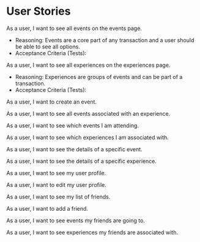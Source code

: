 # User Stories
As a user, I want to see all events on the events page.
* Reasoning: Events are a core part of any transaction and a user should be able to see all options.
* Acceptance Criteria (Tests): 

As a user, I want to see all experiences on the experiences page.
* Reasoning: Experiences are groups of events and can be part of a transaction.
* Acceptance Criteria (Tests):

As a user, I want to create an event.


As a user, I want to see all events associated with an experience.

As a user, I want to see which events I am attending.

As a user, I want to see which experiences I am associated with.

As a user, I want to see the details of a specific event.

As a user, I want to see the details of a specific experience.

As a user, I want to see my user profile.

As a user, I want to edit my user profile.

As a user, I want to see my list of friends.

As a user, I want to add a friend. 

As a user, I want to see events my friends are going to.

As a user, I want to see experiences my friends are associated with. 
